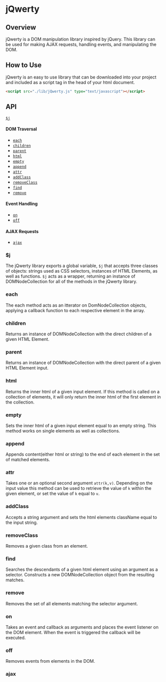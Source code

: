 # jQwerty

## Overview

jQwerty is a DOM manipulation library inspired by jQuery. This library can be used for making AJAX requests, handling events, and manipulating the DOM.

## How to Use

jQwerty is an easy to use library that can be downloaded into your project and included as a script tag in the head of your html document.

``` html  
<script src="./lib/jQwerty.js" type="text/javascript"></script>

```

## API

[`$j`](#j)

#### DOM Traversal
* [`each`](#each)
* [`children`](#children)
* [`parent`](#parent)
* [`html`](#html)
* [`empty`](#empty)
* [`append`](#append)
* [`attr`](#attr)
* [`addClass`](#addClass)
* [`removeClass`](#removeClass)
* [`find`](#find)
* [`remove`](#remove)

#### Event Handling
* [`on`](#on)
* [`off`](#off)

#### AJAX Requests
* [`ajax`](#ajax)

### $j

The jQwerty library exports a global variable, ```$j``` that accepts three classes of objects: strings used as CSS selectors, instances of HTML Elements, as well as functions.  ```$j``` acts as a wrapper, returning an instance of DOMNodeCollection for all of the methods in the jQwerty library.

### each

The each method acts as an itterator on DomNodeCollection objects, applying a callback function to each respective element in the array.

### children

Returns an instance of DOMNodeCollection with the direct children of a given HTML Element.

### parent

Returns an instance of DOMNodeCollection with the direct parent of a given HTML Element input.

### html

Returns the inner html of a given input element. If this method is called on a collection of elements, it will only return the inner html of the first element in the collection.

### empty

Sets the inner html of a given input element equal to an empty string. This method works on single elements as well as collections.

### append

Appends content(either html or string) to the end of each element in the set of matched elements.

### attr

Takes one or an optional second argument ``` attr(k,v) ```. Depending on the input value this method can be used to retrieve the value of ```k``` within the given element, or set the value of ```k``` equal to ```v```.

### addClass

Accepts a string argument and sets the html elements className equal to the input string.

### removeClass

Removes a given class from an element.

### find

Searches the descendants of a given html element using an argument as a selector. Constructs a new DOMNodeCollection object from the resulting matches.

### remove

Removes the set of all elements matching the selector argument.


### on

Takes an event and callback as arguments and places the event listener on the DOM element. When the event is triggered the callback will be executed.

### off

Removes events from elements in the DOM.

### ajax
